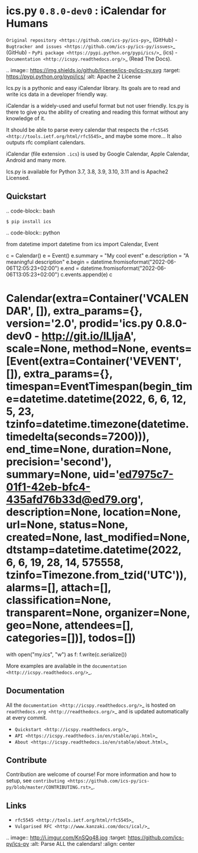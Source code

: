 ics.py `0.8.0-dev0` : iCalendar for Humans
==========================================

`Original repository <https://github.com/ics-py/ics-py>`_ (GitHub) -
`Bugtracker and issues <https://github.com/ics-py/ics-py/issues>`_ (GitHub) -
`PyPi package <https://pypi.python.org/pypi/ics/>`_ (ics) -
`Documentation <http://icspy.readthedocs.org/>`_ (Read The Docs).


.. image:: https://img.shields.io/github/license/ics-py/ics-py.svg
    :target: https://pypi.python.org/pypi/ics/
    :alt: Apache 2 License


Ics.py is a pythonic and easy iCalendar library.
Its goals are to read and write ics data in a developer friendly way.

iCalendar is a widely-used and useful format but not user friendly.
Ics.py is there to give you the ability of creating and reading this
format without any knowledge of it.

It should be able to parse every calendar that respects the
`rfc5545 <http://tools.ietf.org/html/rfc5545>`_ and maybe some more…
It also outputs rfc compliant calendars.

iCalendar (file extension `.ics`) is used by Google Calendar,
Apple Calendar, Android and many more.


Ics.py is available for Python 3.7, 3.8, 3.9, 3.10, 3.11 and is Apache2 Licensed.



Quickstart
----------

.. code-block:: bash

    $ pip install ics

.. code-block:: python

 from datetime import datetime
 from ics import Calendar, Event

 c = Calendar()
 e = Event()
 e.summary = "My cool event"
 e.description = "A meaningful description"
 e.begin = datetime.fromisoformat("2022-06-06T12:05:23+02:00")
 e.end = datetime.fromisoformat("2022-06-06T13:05:23+02:00")
 c.events.append(e)
 c
 # Calendar(extra=Container('VCALENDAR', []), extra_params={}, version='2.0', prodid='ics.py 0.8.0-dev0 - http://git.io/lLljaA', scale=None, method=None, events=[Event(extra=Container('VEVENT', []), extra_params={}, timespan=EventTimespan(begin_time=datetime.datetime(2022, 6, 6, 12, 5, 23, tzinfo=datetime.timezone(datetime.timedelta(seconds=7200))), end_time=None, duration=None, precision='second'), summary=None, uid='ed7975c7-01f1-42eb-bfc4-435afd76b33d@ed79.org', description=None, location=None, url=None, status=None, created=None, last_modified=None, dtstamp=datetime.datetime(2022, 6, 6, 19, 28, 14, 575558, tzinfo=Timezone.from_tzid('UTC')), alarms=[], attach=[], classification=None, transparent=None, organizer=None, geo=None, attendees=[], categories=[])], todos=[])
 with open("my.ics", "w") as f:
     f.write(c.serialize())

More examples are available in the
`documentation <http://icspy.readthedocs.org/>`_.

Documentation
-------------

All the `documentation <http://icspy.readthedocs.org/>`_ is hosted on
`readthedocs.org <http://readthedocs.org/>`_ and is updated automatically
at every commit.

* `Quickstart <http://icspy.readthedocs.org/>`_
* `API <https://icspy.readthedocs.io/en/stable/api.html>`_
* `About <https://icspy.readthedocs.io/en/stable/about.html>`_


Contribute
----------

Contribution are welcome of course! For more information and how to setup, see
`contributing <https://github.com/ics-py/ics-py/blob/master/CONTRIBUTING.rst>`_.



Links
-----
* `rfc5545 <http://tools.ietf.org/html/rfc5545>`_
* `Vulgarised RFC <http://www.kanzaki.com/docs/ical/>`_

.. image:: http://i.imgur.com/KnSQg48.jpg
    :target: https://github.com/ics-py/ics-py
    :alt: Parse ALL the calendars!
    :align: center
